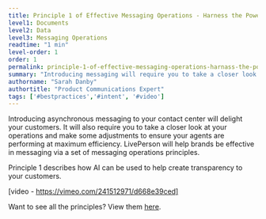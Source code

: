 ```yaml
---
title: Principle 1 of Effective Messaging Operations - Harness the Power of AI
level1: Documents
level2: Data
level3: Messaging Operations
readtime: "1 min"
level-order: 1
order: 1
permalink: principle-1-of-effective-messaging-operations-harnass-the-power-of-AI.html
summary: "Introducing messaging will require you to take a closer look at your operations and how to use AI for automatic messages."
authorname: "Sarah Danby"
authortitle: "Product Communications Expert"
tags: ['#bestpractices','#intent', '#video']
---
```




Introducing asynchronous messaging to your contact center will delight your customers. It will also require you to take a closer look at your operations and make some adjustments to ensure your agents are performing at maximum efficiency. LivePerson will help brands be effective in messaging via a set of messaging operations principles.

Principle 1 describes how AI can be used to help create transparency to your customers.

[video - https://vimeo.com/241512971/d668e39ced]


Want to see all the principles? View them [here](/principles-for-effective-messaging-operations.html).
